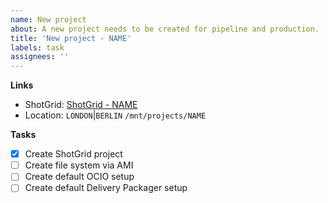 ```yaml
---
name: New project
about: A new project needs to be created for pipeline and production.
title: 'New project - NAME'
labels: task
assignees: ''
---
```


**Links**

- ShotGrid: [ShotGrid - NAME](https://automatik-vfx.shotgunstudio.com/page/project_overview?project_id=ID)
- Location: `LONDON`|`BERLIN` `/mnt/projects/NAME`

**Tasks**

- [x] Create ShotGrid project
- [ ] Create file system via AMI
- [ ] Create default OCIO setup
- [ ] Create default Delivery Packager setup
